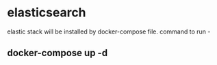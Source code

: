 # elasticsearch

elastic stack will be installed by docker-compose file.
command to run - 

## docker-compose up -d
